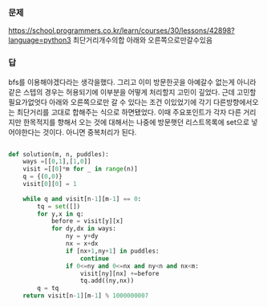 ### 문제
https://school.programmers.co.kr/learn/courses/30/lessons/42898?language=python3
최단거리개수의합
아래와 오른쪽으로만갈수있음


### 답
bfs를 이용해야겠다라는 생각을했다. 그리고 이미 방문한곳을 아예갈수 없는게 아니라 같은 스텝의 경우는 허용되기에 이부분을 어떻게 처리할지 고민이 깊었다.
근데 고민할 필요가없엇다 아래와 오른쪽으로만 갈 수 있다는 조건 이있었기에 각기 다른방향에서오는 최단거리를 고대로 합해주는 식으로 하면됐었다.
이때 주요포인트가 각자 다른 거리지만 한목적지를 향해서 오는 것에 대해서는 나중에 방문햇던 리스트목록에 set으로 넣어야한다는 것이다. 아니면 중복처리가 된다.
```python

def solution(m, n, puddles):
    ways =[[0,1],[1,0]]
    visit =[[0]*m for _ in range(n)]
    q = {(0,0)}
    visit[0][0] = 1    
    
    while q and visit[n-1][m-1] == 0:
        tq = set([])
        for y,x in q:
            before = visit[y][x]
            for dy,dx in ways:
                ny = y+dy
                nx = x+dx
                if [nx+1,ny+1] in puddles:
                    continue
                if 0<=ny and 0<=nx and ny<n and nx<m:
                    visit[ny][nx] +=before
                    tq.add((ny,nx))
        q = tq
    return visit[n-1][m-1] % 1000000007
```